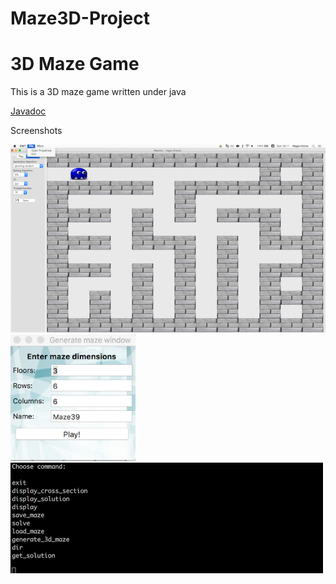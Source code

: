 # Maze3D-Project

# 3D Maze Game

This is a 3D maze game written under java

[Javadoc](http://htmlpreview.github.io/?https://github.com/hagay3/Maze3D-Project/blob/master/javadoc/index.html)

Screenshots

<img src="https://github.com/hagay3/Maze3D-Project/blob/master/images/main.png" width="600">


<img src="https://github.com/hagay3/Maze3D-Project/blob/master/images/Generate.png" width="200">


<img src="https://github.com/hagay3/Maze3D-Project/blob/master/images/CLI.png" width="500">
